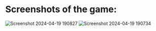 # Screenshots of the game:

![Screenshot 2024-04-19 190827](https://github.com/tashad19/mpmc-project/assets/126378016/2980238f-3c76-4075-8055-a37879662bf1)
![Screenshot 2024-04-19 190734](https://github.com/tashad19/mpmc-project/assets/126378016/b327c55d-e666-4fb5-896c-dddbd6a6e045)
